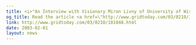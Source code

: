 ```yaml
---
title: <i>"An Interview with Visionary Miron Livny of University of Wisconsin"</i> in the Feb 10th issue of GRIDtoday
og_title: Read the article <a href=\"http://www.gridtoday.com/03/0210/101048.html\"><i>\"An Interview with Visionary Miron Livny of University of Wisconsin\"</i></a> in the Feb 10th issue of <a href=\"http://www.gridtoday.com\">GRIDtoday</a>.
link: http://www.gridtoday.com/03/0210/101048.html
date: 2003-02-01
layout: news
---
```



